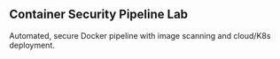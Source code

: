 ## Container Security Pipeline Lab

Automated, secure Docker pipeline with image scanning and cloud/K8s deployment.
